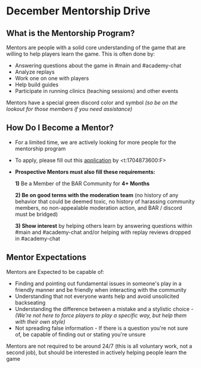 # December Mentorship Drive

## What is the Mentorship Program?
Mentors are people with a solid core understanding of the game that are willing to help players learn the game. This is often done by:
- Answering questions about the game in #main and #academy-chat
- Analyze replays
- Work one on one with players
- Help build guides
- Participate in running clinics (teaching sessions) and other events
  
Mentors have a special green discord color and symbol *(so be on the lookout for those members if you need assistance)*

## How Do I Become a Mentor?
- For a limited time, we are actively looking for more people for the mentorship program
- To apply, please fill out this [application](https://forms.gle/Kp19twVoqPojS32U8) by <t:1704873600:F>
- **Prospective Mentors __must__ also fill these requirements:**

  **1)** Be a Member of the BAR Community for **4+ Months**

  **2) Be on good terms with the moderation team** (no history of any behavior that could be deemed toxic, no history of harassing community members, no non-appealable moderation action, and BAR / discord must be bridged)

  **3) Show interest** by helping others learn by answering questions within #main and #academy-chat and/or helping with replay reviews dropped in #academy-chat
  
## Mentor Expectations
Mentors are Expected to be capable of:

- Finding and pointing out fundamental issues in someone's play in a friendly manner and be friendly when interacting with the community
- Understanding that not everyone wants help and avoid unsolicited backseating
- Understanding the difference between a mistake and a stylistic choice -
      *(We're not here to force players to play a specific way, but help them with their own style)*
- Not spreading false information - If there is a question you're not sure of, be capable of finding out or stating you're unsure

Mentors are not required to be around 24/7 (this is all voluntary work, not a second job), but should be interested in actively helping people learn the game
